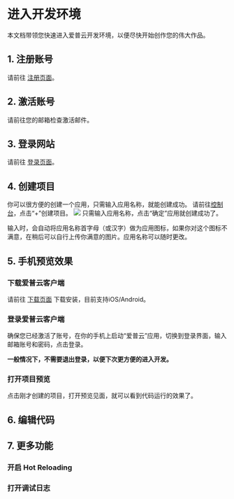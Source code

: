 # 进入开发环境

本文档带领您快速进入爱普云开发环境，以便尽快开始创作您的伟大作品。

## 1. 注册账号
请前往 [注册页面](https://applean.cn/signup)。

## 2. 激活账号
请前往您的邮箱检查激活邮件。

## 3. 登录网站
请前往 [登录页面](https://applean.cn/signin)。

## 4. 创建项目
你可以很方便的创建一个应用，只需输入应用名称，就能创建成功。
请前往[控制台](https://applean.cn/dashboard)，点击“+”创建项目。
![](https://applean.cn/942e7183c7963fabfacbdbddcc9c2743.png)
只需输入应用名称，点击“确定”应用就创建成功了。

输入时，会自动将应用名称首字母（或汉字）做为应用图标，如果你对这个图标不满意，在稍后可以自行上传你满意的图片。应用名称可以随时更改。
## 5. 手机预览效果
### 下载爱普云客户端
请前往 [下载页面](https://applean.cn/apps) 下载安装，目前支持iOS/Android。

### 登录爱普云客户端
确保您已经激活了账号，在你的手机上启动“爱普云”应用，切换到登录界面，输入邮箱账号和密码，点击登录。

**一般情况下，不需要退出登录，以便下次更方便的进入开发。**
### 打开项目预览
点击刚才创建的项目，打开预览见面，就可以看到代码运行的效果了。

## 6. 编辑代码

## 7. 更多功能

### 开启 Hot Reloading

### 打开调试日志